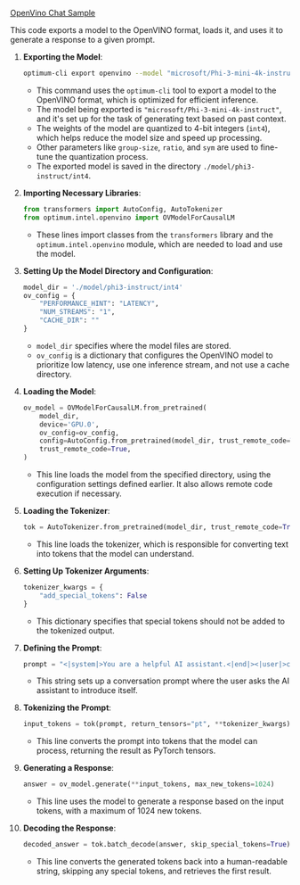 [OpenVino Chat Sample](../../../../code/06.E2E/E2E_OpenVino_Chat_Phi3-instruct.ipynb)

This code exports a model to the OpenVINO format, loads it, and uses it to generate a response to a given prompt. 

1. **Exporting the Model**:
   ```bash
   optimum-cli export openvino --model "microsoft/Phi-3-mini-4k-instruct" --task text-generation-with-past --weight-format int4 --group-size 128 --ratio 0.6 --sym --trust-remote-code ./model/phi3-instruct/int4
   ```
   - This command uses the `optimum-cli` tool to export a model to the OpenVINO format, which is optimized for efficient inference.
   - The model being exported is `"microsoft/Phi-3-mini-4k-instruct"`, and it's set up for the task of generating text based on past context.
   - The weights of the model are quantized to 4-bit integers (`int4`), which helps reduce the model size and speed up processing.
   - Other parameters like `group-size`, `ratio`, and `sym` are used to fine-tune the quantization process.
   - The exported model is saved in the directory `./model/phi3-instruct/int4`.

2. **Importing Necessary Libraries**:
   ```python
   from transformers import AutoConfig, AutoTokenizer
   from optimum.intel.openvino import OVModelForCausalLM
   ```
   - These lines import classes from the `transformers` library and the `optimum.intel.openvino` module, which are needed to load and use the model.

3. **Setting Up the Model Directory and Configuration**:
   ```python
   model_dir = './model/phi3-instruct/int4'
   ov_config = {
       "PERFORMANCE_HINT": "LATENCY",
       "NUM_STREAMS": "1",
       "CACHE_DIR": ""
   }
   ```
   - `model_dir` specifies where the model files are stored.
   - `ov_config` is a dictionary that configures the OpenVINO model to prioritize low latency, use one inference stream, and not use a cache directory.

4. **Loading the Model**:
   ```python
   ov_model = OVModelForCausalLM.from_pretrained(
       model_dir,
       device='GPU.0',
       ov_config=ov_config,
       config=AutoConfig.from_pretrained(model_dir, trust_remote_code=True),
       trust_remote_code=True,
   )
   ```
   - This line loads the model from the specified directory, using the configuration settings defined earlier. It also allows remote code execution if necessary.

5. **Loading the Tokenizer**:
   ```python
   tok = AutoTokenizer.from_pretrained(model_dir, trust_remote_code=True)
   ```
   - This line loads the tokenizer, which is responsible for converting text into tokens that the model can understand.

6. **Setting Up Tokenizer Arguments**:
   ```python
   tokenizer_kwargs = {
       "add_special_tokens": False
   }
   ```
   - This dictionary specifies that special tokens should not be added to the tokenized output.

7. **Defining the Prompt**:
   ```python
   prompt = "<|system|>You are a helpful AI assistant.<|end|><|user|>can you introduce yourself?<|end|><|assistant|>"
   ```
   - This string sets up a conversation prompt where the user asks the AI assistant to introduce itself.

8. **Tokenizing the Prompt**:
   ```python
   input_tokens = tok(prompt, return_tensors="pt", **tokenizer_kwargs)
   ```
   - This line converts the prompt into tokens that the model can process, returning the result as PyTorch tensors.

9. **Generating a Response**:
   ```python
   answer = ov_model.generate(**input_tokens, max_new_tokens=1024)
   ```
   - This line uses the model to generate a response based on the input tokens, with a maximum of 1024 new tokens.

10. **Decoding the Response**:
    ```python
    decoded_answer = tok.batch_decode(answer, skip_special_tokens=True)[0]
    ```
    - This line converts the generated tokens back into a human-readable string, skipping any special tokens, and retrieves the first result.

